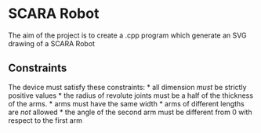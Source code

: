 
# SCARA Robot
The aim of the project is to create a .cpp program which generate an SVG drawing of a SCARA Robot
## Constraints
The device must satisfy these constraints:
    *  all dimension *must* be strictly positive values
    *  the radius of revolute joints must be a half of the thickness of the arms.
    *  arms must have the same width
    *  arms of different lengths are *not* allowed
    *  the angle of the second arm must be different from 0 with respect to the first arm



